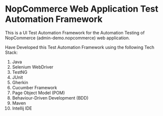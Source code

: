 # NopCommerce Web Application Test Automation Framework

This is a UI Test Automation Framework for the Automation Testing of NopCommerce (admin-demo.nopcommerce) web application.

Have Developed this Test Automation Framework using the following Tech Stack:
1. Java
2. Selenium WebDriver 
3. TestNG 
4. JUnit 
5. Gherkin
6. Cucumber Framework 
7. Page Object Model (POM) 
8. Behaviour-Driven Development (BDD) 
9. Maven
10. Intellij IDE 
